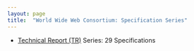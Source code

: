 ```yaml
---
layout: page
title:  "World Wide Web Consortium: Specification Series"
---
```


  * [Technical Report (TR)](TR) Series: 29 Specifications
